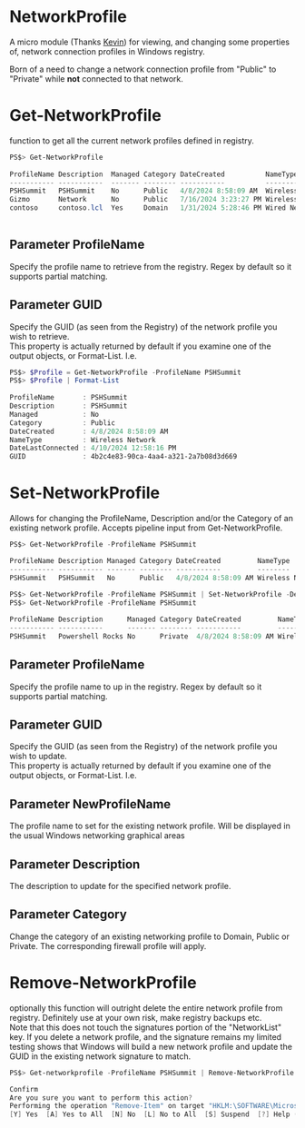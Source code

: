# NetworkProfile

A micro module (Thanks [Kevin](https://powershellexplained.com/2019-04-11-Powershell-Building-Micro-Modules/)) for viewing, and changing some properties of, network connection profiles in Windows registry.

Born of a need  to change a network connection profile from "Public" to "Private" while **not** connected to that network.

# Get-NetworkProfile

function to get all the current network profiles defined in registry.

```Powershell
PS$> Get-NetworkProfile  
  
ProfileName Description  Managed Category DateCreated          NameType         DateLastConnected    
----------- -----------  ------- -------- -----------          --------         -----------------    
PSHSummit   PSHSummit    No      Public   4/8/2024 8:58:09 AM  Wireless Network 4/10/2024 12:58:16 PM
Gizmo       Network      No      Public   7/16/2024 3:23:27 PM Wireless Network 7/16/2024 4:09:02 PM
contoso     contoso.lcl  Yes     Domain   1/31/2024 5:28:46 PM Wired Network    7/16/2024 3:25:07 PM  
  
```

## Parameter ProfileName

Specify the profile name to retrieve from the registry. Regex by default so it supports partial matching.

## Parameter GUID

Specify the GUID (as seen from the Registry) of the network profile you wish to retrieve.  
This property is actually returned by default if you examine one of the output objects, or Format-List. I.e.

```Powershell
PS$> $Profile = Get-NetworkProfile -ProfileName PSHSummit
PS$> $Profile | Format-List  
  
ProfileName       : PSHSummit
Description       : PSHSummit
Managed           : No
Category          : Public
DateCreated       : 4/8/2024 8:58:09 AM
NameType          : Wireless Network
DateLastConnected : 4/10/2024 12:58:16 PM
GUID              : 4b2c4e83-90ca-4aa4-a321-2a7b08d3d669  
```

# Set-NetworkProfile

Allows for changing the ProfileName, Description and/or the Category of an existing network profile.  Accepts pipeline input from Get-NetworkProfile.

```Powershell
PS$> Get-NetworkProfile -ProfileName PSHSummit  

ProfileName Description Managed Category DateCreated         NameType         DateLastConnected
----------- ----------- ------- -------- -----------         --------         -----------------    
PSHSummit   PSHSummit   No      Public   4/8/2024 8:58:09 AM Wireless Network 4/10/2024 12:58:16 PM  
  
PS$> Get-NetworkProfile -ProfileName PSHSummit | Set-NetworkProfile -Description "Powershell Rocks" -Category "Private"
PS$> Get-NetworkProfile -ProfileName PSHSummit  

ProfileName Description      Managed Category DateCreated         NameType         DateLastConnected    
----------- -----------      ------- -------- -----------         --------         -----------------
PSHSummit   Powershell Rocks No      Private  4/8/2024 8:58:09 AM Wireless Network 4/10/2024 12:58:16 PM
```

## Parameter ProfileName

Specify the profile name to up in the registry. Regex by default so it supports partial matching.

## Parameter GUID

Specify the GUID (as seen from the Registry) of the network profile you wish to update.  
This property is actually returned by default if you examine one of the output objects, or Format-List. I.e.

## Parameter NewProfileName

The profile name to set for the existing network profile.  Will be displayed in the usual Windows networking graphical areas

## Parameter Description

The description to update for the specified network profile.

## Parameter Category

Change the category of an existing networking profile to Domain, Public or Private.  The corresponding firewall profile will apply.

# Remove-NetworkProfile

optionally this function will outright delete the entire network profile from registry. Definitely use at your own risk, make registry backups etc.  
Note that this does not touch the signatures portion of the "NetworkList" key.  If you delete a network profile, and the signature remains my limited testing shows that Windows will build a new network profile and update the GUID in the existing network signature to match.

```Powershell
PS$> Get-networkprofile -ProfileName PSHSummit | Remove-NetworkProfile

Confirm
Are you sure you want to perform this action?
Performing the operation "Remove-Item" on target "HKLM:\SOFTWARE\Microsoft\Windows NT\CurrentVersion\NetworkList\Profiles\{4b2c4e83-90ca-4aa4-a321-2a7b08d3d669}".
[Y] Yes  [A] Yes to All  [N] No  [L] No to All  [S] Suspend  [?] Help (default is "Y"): y
```